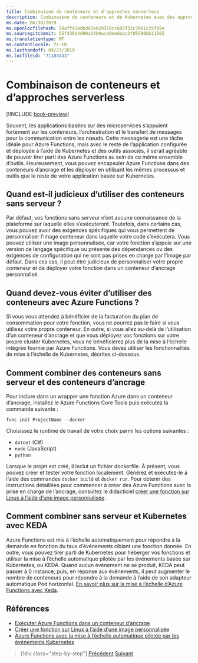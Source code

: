 ```yaml
---
title: Combinaison de conteneurs et d’approches serverless
description: Combinaison de conteneurs et de Kubernetes avec des approches sans serveur
ms.date: 06/30/2019
ms.openlocfilehash: 58aff43adbdd2e629370cc685f32c7b61c25f85e
ms.sourcegitcommit: 55f438d4d00a34b9aca9eedaac3f85590bb11565
ms.translationtype: MT
ms.contentlocale: fr-FR
ms.lasthandoff: 09/23/2019
ms.locfileid: "71183433"
---
```

# <a name="combining-containers-and-serverless-approaches"></a>Combinaison de conteneurs et d’approches serverless

[!INCLUDE [book-preview](../../../includes/book-preview.md)]

Souvent, les applications basées sur des microservices s’appuient fortement sur les conteneurs, l’orchestration et le transfert de messages pour la communication entre les nœuds. Cette messagerie est une tâche idéale pour Azure Functions, mais avec le reste de l’application configurée et déployée à l’aide de Kubernetes et des outils associés, il serait agréable de pouvoir tirer parti des Azure Functions au sein de ce même ensemble d’outils. Heureusement, vous pouvez encapsuler Azure Functions dans des conteneurs d’ancrage et les déployer en utilisant les mêmes processus et outils que le reste de votre application basée sur Kubernetes.

## <a name="when-does-it-make-sense-to-use-containers-with-serverless"></a>Quand est-il judicieux d’utiliser des conteneurs sans serveur ?

Par défaut, vos fonctions sans serveur n’ont aucune connaissance de la plateforme sur laquelle elles s’exécuteront. Toutefois, dans certains cas, vous pouvez avoir des exigences spécifiques qui vous permettent de personnaliser l’image conteneur dans laquelle votre code s’exécutera. Vous pouvez utiliser une image personnalisée, car votre fonction s’appuie sur une version de langage spécifique ou présente des dépendances ou des exigences de configuration qui ne sont pas prises en charge par l’image par défaut. Dans ces cas, il peut être judicieux de personnaliser votre propre conteneur et de déployer votre fonction dans un conteneur d’ancrage personnalisé.

## <a name="when-should-you-avoid-using-containers-with-azure-functions"></a>Quand devez-vous éviter d’utiliser des conteneurs avec Azure Functions ?

Si vous vous attendez à bénéficier de la facturation du plan de consommation pour votre fonction, vous ne pourrez pas le faire si vous utilisez votre propre conteneur. En outre, si vous allez au-delà de l’utilisation d’un conteneur d’ancrage et que vous déployez vos fonctions sur votre propre cluster Kubernetes, vous ne bénéficierez plus de la mise à l’échelle intégrée fournie par Azure Functions. Vous devez utiliser les fonctionnalités de mise à l’échelle de Kubernetes, décrites ci-dessous.

## <a name="how-to-combine-serverless-and-docker-containers"></a>Comment combiner des conteneurs sans serveur et des conteneurs d’ancrage

Pour inclure dans un wrapper une fonction Azure dans un conteneur d’ancrage, installez le Azure Functions Core Tools puis exécutez la commande suivante :

```console
func init ProjectName --docker
```

Choisissez le runtime de travail de votre choix parmi les options suivantes :

- `dotnet` (C#)
- `node` (JavaScript)
- `python`

Lorsque le projet est créé, il inclut un fichier dockerfile. À présent, vous pouvez créer et tester votre fonction localement. Générez et exécutez-le à l’aide des commandes `docker build` et `docker run`. Pour obtenir des instructions détaillées pour commencer à créer des Azure Functions avec la prise en charge de l’ancrage, consultez le didacticiel [créer une fonction sur Linux à l’aide d’une image personnalisée](https://docs.microsoft.com/azure/azure-functions/functions-create-function-linux-custom-image) .

## <a name="how-to-combine-serverless-and-kubernetes-with-keda"></a>Comment combiner sans serveur et Kubernetes avec KEDA

Azure Functions est mis à l’échelle automatiquement pour répondre à la demande en fonction du taux d’événements ciblant une fonction donnée. En outre, vous pouvez tirer parti de Kubernetes pour héberger vos fonctions et utiliser la mise à l’échelle automatique pilotée par les événements basée sur Kubernetes, ou KEDA. Quand aucun événement ne se produit, KEDA peut passer à 0 instance, puis, en réponse aux événements, il peut augmenter le nombre de conteneurs pour répondre à la demande à l’aide de son adapteur automatique Pod horizontal. [En savoir plus sur la mise à l’échelle d’Azure Functions avec Keda](https://docs.microsoft.com/azure/azure-functions/functions-kubernetes-keda).

## <a name="references"></a>Références

- [Exécuter Azure Functions dans un conteneur d’ancrage](https://markheath.net/post/azure-functions-docker)
- [Créer une fonction sur Linux à l’aide d’une image personnalisée](https://docs.microsoft.com/azure/azure-functions/functions-create-function-linux-custom-image)
- [Azure Functions avec la mise à l’échelle automatique pilotée par les événements Kubernetes](https://docs.microsoft.com/azure/azure-functions/functions-kubernetes-keda)

>[!div class="step-by-step"]
>[Précédent](leverage-serverless-functions.md)
>[Suivant](deploy-containers-azure.md)
